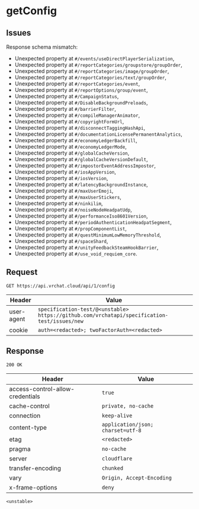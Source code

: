# getConfig

## Issues
Response schema mismatch:
* Unexpected property at ``#/events/useDirectPlayerSerialization``,
* Unexpected property at ``#/reportCategories/groupstore/groupOrder``,
* Unexpected property at ``#/reportCategories/image/groupOrder``,
* Unexpected property at ``#/reportCategories/text/groupOrder``,
* Unexpected property at ``#/reportCategories/event``,
* Unexpected property at ``#/reportOptions/group/event``,
* Unexpected property at ``#/CampaignStatus``,
* Unexpected property at ``#/DisableBackgroundPreloads``,
* Unexpected property at ``#/barrierFilter``,
* Unexpected property at ``#/compileManagerAnimator``,
* Unexpected property at ``#/copyrightFormUrl``,
* Unexpected property at ``#/disconnectTaggingHashApi``,
* Unexpected property at ``#/documentationLicensePermanentAnalytics``,
* Unexpected property at ``#/economyLedgerBackfill``,
* Unexpected property at ``#/economyLedgerMode``,
* Unexpected property at ``#/globalCacheVersion``,
* Unexpected property at ``#/globalCacheVersionDefault``,
* Unexpected property at ``#/impostorEventAddressImpostor``,
* Unexpected property at ``#/iosAppVersion``,
* Unexpected property at ``#/iosVersion``,
* Unexpected property at ``#/latencyBackgroundInstance``,
* Unexpected property at ``#/maxUserEmoji``,
* Unexpected property at ``#/maxUserStickers``,
* Unexpected property at ``#/ninkilim``,
* Unexpected property at ``#/noiseNodeHeadpatUdp``,
* Unexpected property at ``#/performanceIso8601Version``,
* Unexpected property at ``#/periodAuthenticationHeadpatSegment``,
* Unexpected property at ``#/propComponentList``,
* Unexpected property at ``#/questMinimumLowMemoryThreshold``,
* Unexpected property at ``#/spaceShard``,
* Unexpected property at ``#/unityFeedbackSteamHookBarrier``,
* Unexpected property at ``#/use_void_requiem_core``.
## Request
`GET https://api.vrchat.cloud/api/1/config`

| Header | Value |
| ------ | ----- |
| user-agent | `specification-test/@<unstable> https://github.com/vrchatapi/specification-test/issues/new` |
| cookie | `auth=<redacted>; twoFactorAuth=<redacted>` |


## Response
`200 OK`

| Header | Value |
| ------ | ----- |
| access-control-allow-credentials | `true` |
| cache-control | `private, no-cache` |
| connection | `keep-alive` |
| content-type | `application/json; charset=utf-8` |
| etag | `<redacted>` |
| pragma | `no-cache` |
| server | `cloudflare` |
| transfer-encoding | `chunked` |
| vary | `Origin, Accept-Encoding` |
| x-frame-options | `deny` |

```jsonc
<unstable>
```

